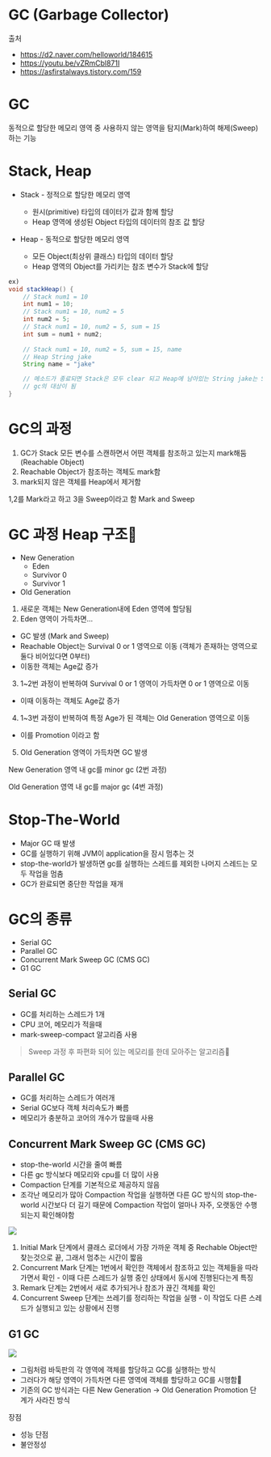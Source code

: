 # GC (Garbage Collector)

출처
- https://d2.naver.com/helloworld/184615
- https://youtu.be/vZRmCbl871I
- https://asfirstalways.tistory.com/159

# GC

동적으로 할당한 메모리 영역 중 사용하지 않는 영역을 탐지(Mark)하여 해제(Sweep)하는 기능

# Stack, Heap

- Stack - 정적으로 할당한 메모리 영역 
  - 원시(primitive) 타입의 데이터가 값과 함께 할당
  - Heap 영역에 생성된 Object 타입의 데이터의 참조 값 할당

- Heap - 동적으로 할당한 메모리 영역
  - 모든 Object(최상위 클래스) 타입의 데이터 할당
  - Heap 영역의 Object를 가리키는 참조 변수가 Stack에 할당

```java
ex)
void stackHeap() {
    // Stack num1 = 10
    int num1 = 10; 
    // Stack num1 = 10, num2 = 5 
    int num2 = 5;
    // Stack num1 = 10, num2 = 5, sum = 15 
    int sum = num1 + num2;
    
    // Stack num1 = 10, num2 = 5, sum = 15, name
    // Heap String jake
    String name = "jake"

    // 메소드가 종료되면 Stack은 모두 clear 되고 Heap에 남아있는 String jake는 Stack에 참조하는 데가 없어 짐 이것을 unreachable object라고 함
    // gc의 대상이 됨
}
```

# GC의 과정

1. GC가 Stack 모든 변수를 스캔하면서 어떤 객체를 참조하고 있는지 mark해둠 (Reachable Object)
2. Reachable Object가 참조하는 객체도 mark함
3. mark되지 않은 객체를 Heap에서 제거함

1,2를 Mark라고 하고 3을 Sweep이라고 함 Mark and Sweep

# GC 과정 Heap 구조

- New Generation
  - Eden
  - Survivor 0
  - Survivor 1
- Old Generation

1. 새로운 객체는 New Generation내에 Eden 영역에 할당됨
2. Eden 영역이 가득차면...
  - GC 발생 (Mark and Sweep)
  - Reachable Object는 Survival 0 or 1 영역으로 이동 (객체가 존재하는 영역으로 둘다 비어있다면 0부터)
  - 이동한 객체는 Age값 증가
3. 1~2번 과정이 반복하여 Survival 0 or 1 영역이 가득차면 0 or 1 영역으로 이동
  - 이때 이동하는 객체도 Age값 증가
4. 1~3번 과정이 반복하여 특정 Age가 된 객체는 Old Generation 영역으로 이동
  - 이를 Promotion 이라고 함
5. Old Generation 영역이 가득차면 GC 발생

New Generation 영역 내 gc를 minor gc (2번 과정)

Old Generation 영역 내 gc를 major gc (4번 과정)

# Stop-The-World

- Major GC 때 발생
- GC를 실행하기 위해 JVM이 application을 잠시 멈추는 것
- stop-the-world가 발생하면 gc를 실행하는 스레드를 제외한 나머지 스레드는 모두 작업을 멈춤
- GC가 완료되면 중단한 작업을 재개

# GC의 종류

- Serial GC
- Parallel GC
- Concurrent Mark Sweep GC (CMS GC)
- G1 GC

## Serial GC

- GC를 처리하는 스레드가 1개
- CPU 코어, 메모리가 적을때
- mark-sweep-compact 알고리즘 사용
> Sweep 과정 후 파편화 되어 있는 메모리를 한데 모아주는 알고리즘

## Parallel GC

- GC를 처리하는 스레드가 여러개
- Serial GC보다 객체 처리속도가 빠름
- 메모리가 충분하고 코어의 개수가 많을때 사용

## Concurrent Mark Sweep GC (CMS GC)

- stop-the-world 시간을 줄여 빠름
- 다른 gc 방식보다 메모리와 cpu를 더 많이 사용
- Compaction 단계를 기본적으로 제공하지 않음
- 조각난 메모리가 많아 Compaction 작업을 실행하면 다른 GC 방식의 stop-the-world 시간보다 더 길기 때문에 Compaction 작업이 얼마나 자주, 오랫동안 수행되는지 확인해야함

![](https://d2.naver.com/content/images/2015/06/helloworld-1329-5.png)

1. Initial Mark 단계에서 클래스 로더에서 가장 가까운 객체 중 Rechable Object만 찾는것으로 끝, 그래서 멈추는 시간이 짧음
2. Concurrent Mark 단계는 1번에서 확인한 객체에서 참조하고 있는 객체들을 따라가면서 확인 - 이때 다른 스레드가 실행 중인 상태에서 동시에 진행된다는게 특징
3. Remark 단계는 2번에서 새로 추가되거나 참조가 끊긴 객체를 확인 
4. Concurrent Sweep 단계는 쓰레기를 정리하는 작업을 실행 - 이 작업도 다른 스레드가 실행되고 있는 상황에서 진행

## G1 GC

![](https://d2.naver.com/content/images/2015/06/helloworld-1329-6.png)

- 그림처럼 바둑판의 각 영역에 객체를 할당하고 GC를 실행하는 방식
- 그러다가 해당 영역이 가득차면 다른 영역에 객체를 할당하고 GC를 시행함
- 기존의 GC 방식과는 다른 New Generation -> Old Generation Promotion 단계가 사라진 방식

장점
- 성능
단점
- 불안정성
